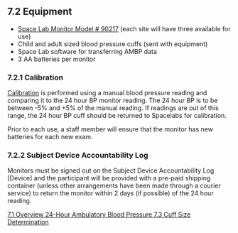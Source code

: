 ## 7.2 Equipment

* <u>Space Lab Monitor Model # 90217</u> (each site will have three available for use)
* Child and adult sized blood pressure cuffs (sent with equipment)
* Space Lab software for transferring AMBP data 
* 3 AA batteries per monitor 

### 7.2.1 Calibration

<u>Calibration</u> is performed using a manual blood pressure reading and comparing it to the 24 hour BP monitor reading.  The 24 hour BP is to be between -5% and +5% of the manual reading.  If readings are out of this range, the 24 hour BP cuff should be returned to Spacelabs for calibration.

Prior to each use, a staff member will ensure that the monitor has new batteries for each new exam.

### 7.2.2 Subject Device Accountability Log

Monitors must be signed out on the Subject Device Accountability Log [Device] and the participant will be provided with a pre-paid shipping container (unless other arrangements have been made through a courier service) to return the monitor within 2 days (if possible) of the 24 hour reading. 


<div class="center">
<div class="btn-group">
  <a href=":pages_path:/manuals/ambulatory-blood-pressure/7-01-overview.md" class="btn btn-default">
    <span class="glyphicon glyphicon-chevron-left"></span>
    7.1 Overview
  </a>

  <a href=":pages_path:/manuals/ambulatory-blood-pressure" class="btn btn-default">
    <span class="glyphicon glyphicon-chevron-up"></span>
    24-Hour Ambulatory Blood Pressure
  </a>

  <a href=":pages_path:/manuals/ambulatory-blood-pressure/7-03-cuff-size-determination.md" class="btn btn-success">
    7.3 Cuff Size Determination
    <span class="glyphicon glyphicon-chevron-right"></span>
  </a>
</div>
</div>